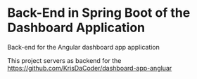# Back-End in Spring Boot of the Dashboard Application 
Back-end for the Angular dashboard app application

This project servers as backend for the https://github.com/KrisDaCoder/dashboard-app-angluar
